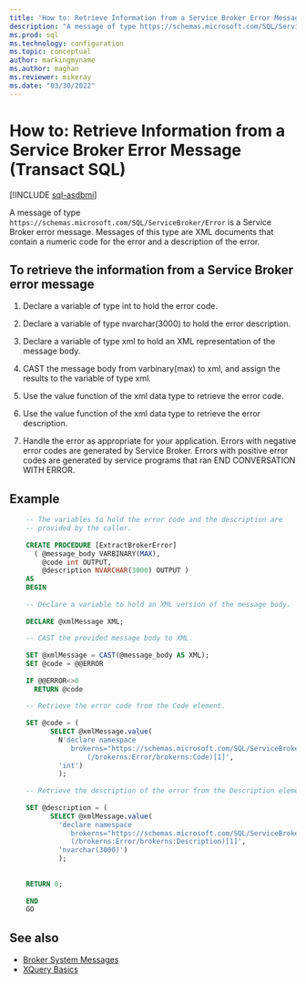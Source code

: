```yaml
---
title: 'How to: Retrieve Information from a Service Broker Error Message (Transact SQL)'
description: "A message of type https://schemas.microsoft.com/SQL/ServiceBroker/Error is a Service Broker error message."
ms.prod: sql
ms.technology: configuration
ms.topic: conceptual
author: markingmyname
ms.author: maghan
ms.reviewer: mikeray
ms.date: "03/30/2022"
---
```


# How to: Retrieve Information from a Service Broker Error Message (Transact SQL)

[!INCLUDE [sql-asdbmi](../../includes/applies-to-version/sql-asdbmi.md)]

A message of type `https://schemas.microsoft.com/SQL/ServiceBroker/Error` is a Service Broker error message. Messages of this type are XML documents that contain a numeric code for the error and a description of the error.

## To retrieve the information from a Service Broker error message

1. Declare a variable of type int to hold the error code.

2. Declare a variable of type nvarchar(3000) to hold the error description.

3. Declare a variable of type xml to hold an XML representation of the message body.

4. CAST the message body from varbinary(max) to xml, and assign the results to the variable of type xml.

5. Use the value function of the xml data type to retrieve the error code.

6. Use the value function of the xml data type to retrieve the error description.

7. Handle the error as appropriate for your application. Errors with negative error codes are generated by Service Broker. Errors with positive error codes are generated by service programs that ran END CONVERSATION WITH ERROR.

## Example

```sql
    -- The variables to hold the error code and the description are
    -- provided by the caller.
    
    CREATE PROCEDURE [ExtractBrokerError]
      ( @message_body VARBINARY(MAX),
        @code int OUTPUT,
        @description NVARCHAR(3000) OUTPUT )
    AS
    BEGIN
    
    -- Declare a variable to hold an XML version of the message body.
    
    DECLARE @xmlMessage XML;
    
    -- CAST the provided message body to XML.
    
    SET @xmlMessage = CAST(@message_body AS XML);
    SET @code = @@ERROR
    
    IF @@ERROR<>0
      RETURN @code
    
    -- Retrieve the error code from the Code element.
    
    SET @code = (
          SELECT @xmlMessage.value(
            N'declare namespace
               brokerns="https://schemas.microsoft.com/SQL/ServiceBroker/Error";
                   (/brokerns:Error/brokerns:Code)[1]', 
            'int')
            );
    
    -- Retrieve the description of the error from the Description element.
    
    SET @description = (
          SELECT @xmlMessage.value(
            'declare namespace
               brokerns="https://schemas.microsoft.com/SQL/ServiceBroker/Error";
               (/brokerns:Error/brokerns:Description)[1]', 
            'nvarchar(3000)')
            );
    
    
    RETURN 0;
    
    END
    GO
```

## See also

- [Broker System Messages](broker-system-messages.md)
- [XQuery Basics](../../xquery/xquery-basics.md)
